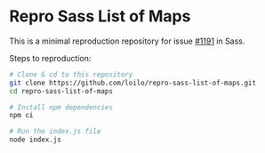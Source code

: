 # Repro Sass List of Maps

This is a minimal reproduction repository for issue [#1191](https://github.com/sass/dart-sass/issues/1191) in Sass.

Steps to reproduction:

```bash
# Clone & cd to this repository
git clone https://github.com/loilo/repro-sass-list-of-maps.git
cd repro-sass-list-of-maps

# Install npm dependencies
npm ci

# Run the index.js file
node index.js
```